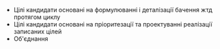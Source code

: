 * Цілі кандидати основані на формулюванні і деталізації бачення жтд протягом циклу
* Цілі кандидати основані на пріоритезації та проектуванні реалізації записаних цілей
* Об'єднання